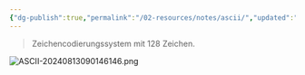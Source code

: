 ```yaml
---
{"dg-publish":true,"permalink":"/02-resources/notes/ascii/","updated":"2024-08-13T09:01:47.925+02:00"}
---
```


>Zeichencodierungssystem mit 128 Zeichen.

![ASCII-20240813090146146.png](/img/user/02%20-%20RESOURCES/Files/ASCII-20240813090146146.png)